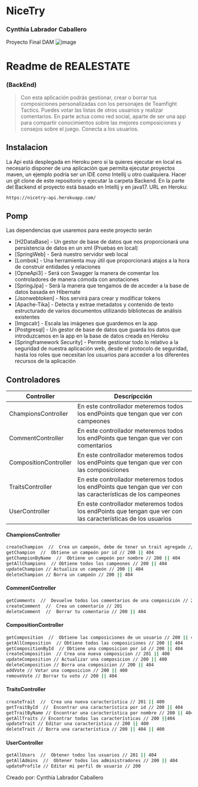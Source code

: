 # NiceTry
### Cynthia Labrador Caballero
Proyecto Final DAM
![image](https://cdn.discordapp.com/attachments/787363155494830091/913754037936087050/unknown.png)

# Readme de REALESTATE
### (BackEnd) 

> Con esta aplicación podrás gestionar, crear o borrar tus composiciones personalizadas con los
> personajes de Teamfight Tactics.
> Puedes votar las listas de otros usuarios y realizar comentarios.
> En parte actua como red social, aparte de ser una app para compartir conocimientos sobre las
> mejores composiciones y consejos sobre el juego.
> Conecta a los usuarios.


## Instalacion

La Api está desplegada en Heroku pero si la quieres ejecutar en local es necesario disponer de una aplicación que permita ejecutar proyectos maven, un ejemplo podría ser un IDE como Intellij u otro cualquiera.
Hacer un git clone de este repositorio y ejecutar la carpeta Backend.
En la parte del Backend el proyecto está basado en Intellij y en java17.
URL en Heroku:
```sh
https://nicetry-api.herokuapp.com/
```

## Pomp

Las dependencias que usaremos para eeste proyecto serán

- [H2DataBase] - Un gestor de base de datos que nos proporcionará una persistencia de datos en un xml (Pruebas en local)
- [SpringWeb] - Será nuestro servidor web local
- [Lombok] - Una herramienta muy útil que proporcionará atajos a la hora de construir entidades y relaciones
- [OpneApi3] - Será con Swagger la manera de comentar los controladores de manera cómoda con anotaciones
- [SpringJpa] - Será la manera que tengamos de de acceder a la base de datos basada en Hibernate
- [Jsonwebtoken] - Nos servirá para crear y modificar tokens
- [Apache-Tika] - Detecta y extrae metadatos y contenido de texto estructurado de varios documentos utilizando bibliotecas de análisis existentes
- [Imgscalr] - Escala las imágenes que guardemos en la app
- [Postgresql] - Un gestor de base de datos que guarda los datos que introduzcamos en la app en la base de datos creada en Heroku
- [Springframework Security] - Permite gestionar todo lo relativo a la seguridad de nuestra aplicación web, desde el protocolo de seguridad, hasta los roles que necesitan los usuarios para acceder a los diferentes recursos de la aplicación

## Controladores

| Controller | Descripcción |
| ------ | ------ |
| ChampionsController | En este controllador meteremos todos los endPoints que tengan que ver con campeones |
| CommentController | En este controllador meteremos todos los endPoints que tengan que ver con comentarios |
| CompositionController | En este controllador meteremos todos los endPoints que tengan que ver con las composiciones |
| TraitsController |En este controllador meteremos todos los endPoints que tengan que ver con las características de los campeones |
| UserController |En este controllador meteremos todos los endPoints que tengan que ver con las características de los usuarios |


#### ChampionsController
```sh
createChampion  //  Crea un campeón, debe de tener un trait agregado // 201 || 400
getChampion  //  Obtiene un campeón por id // 200 || 404
getChampionByName  //  Obtiene un campeón por nombre // 200 || 404
getAllChampions  // Obtiene todos los campeones // 200 || 404
updateChampion // Actualiza un campeón // 200 || 404
deleteChampion // Borra un campeón // 200 || 404
```

#### CommentController
```sh
getComments  //  Devuelve todos los comentarios de una composición // 200 || 404
createComment  //  Crea un comentario // 201
deleteComment  //  Borrar tu comentario // 200 || 404
```

#### CompositionController
```sh
getComposition  //  Obtiene las composiciones de un usuario // 200 || 404
getAllComposition  // Obtiene todas las composiciones // 200 || 404
getCompositionById  // Obtiene una composicion por id // 200 || 404
createComposition  // Crea una nueva composicion // 201 || 400
updateComposition // Actualizar una composicion // 200 || 400
deleteComposition // Borra una composicion // 200 || 404
addVote // Votar una composicion // 200 || 400
removeVote // Borrar tu voto // 200 || 404
```

#### TraitsController

```sh
createTrait  //  Crea una nueva característica // 201 || 400
getTraitById  //  Encontrar una característica por id // 200 || 404
getTraitByName // Encontrar una característica por nombre // 200 || 404
getAllTraits // Encontrar todas las características // 200 ||404
updateTrait // Editar una característica // 200 || 400
deleteTrait // Borra una característica // 200 || 404 || 400
```

#### UserController

```sh
getAllUsers  //  Obtener todos los usuarios // 201 || 404
getAllAdmins  //  Obtener todos los administradores // 200 || 404
updateProfile // Editar mi perfil de usuario // 200
```



 Creado por: Cynthia Labrador Caballero
